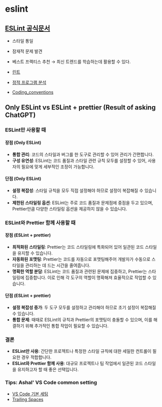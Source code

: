 # eslint

## [**ESLint 공식문서**](https://eslint.org/)

- 스타일 통일
- 잠재적 문제 발견
- 베스트 프랙티스 추천 → 최신 트렌드를 학습하는데 활용할 수 있다.

- [린트](https://ko.wikipedia.org/wiki/린트_(소프트웨어))
- [정적 프로그램 분석](https://ko.wikipedia.org/wiki/정적_프로그램_분석)
- [Coding_conventions](https://en.wikipedia.org/wiki/Coding_conventions)

## Only ESLint vs ESLint + prettier (Result of asking ChatGPT)

### ESLint만 사용할 때

#### 장점 (Only ESLint)

- **통합 관리**: 코드의 스타일과 버그를 한 도구로 관리할 수 있어 관리가 간편합니다.
- **구성 유연성**: ESLint는 코드 품질과 스타일 관련 규칙 모두를 설정할 수 있어, 사용자의 필요에 맞게 세부적인 조정이 가능합니다.

#### 단점 (Only ESLint)

- **설정 복잡성**: 스타일 규칙을 모두 직접 설정해야 하므로 설정이 복잡해질 수 있습니다.
- **제한된 스타일링 옵션**: ESLint는 주로 코드 품질과 문제점에 중점을 두고 있으며, Prettier만큼 다양한 스타일링 옵션을 제공하지 않을 수 있습니다.

### ESLint와 Prettier 함께 사용할 때

#### 장점 (ESLint + prettier)

- **최적화된 스타일링**: Prettier는 코드 스타일링에 특화되어 있어 일관된 코드 스타일을 유지할 수 있습니다.
- **자동화된 포맷팅**: Prettier는 코드를 자동으로 포맷팅해주어 개발자가 수동으로 스타일을 관리하는 데 드는 시간을 줄여줍니다.
- **명확한 역할 분담**: ESLint는 코드 품질과 관련된 문제에 집중하고, Prettier는 스타일링에 집중합니다. 이로 인해 각 도구의 역할이 명확해져 효율적으로 작업할 수 있습니다.

#### 단점 (ESLint + prettier)

- **설정 복잡성 증가**: 두 도구 모두를 설정하고 관리해야 하므로 초기 설정이 복잡해질 수 있습니다.
- **통합 문제**: 때때로 ESLint의 규칙과 Prettier의 포맷팅이 충돌할 수 있으며, 이를 해결하기 위해 추가적인 통합 작업이 필요할 수 있습니다.

### 결론

- **ESLint만 사용**: 간단한 프로젝트나 특정한 스타일 규칙에 대한 세밀한 컨트롤이 필요한 경우 적합합니다.
- **ESLint와 Prettier 함께 사용**: 대규모 프로젝트나 팀 작업에서 일관된 코드 스타일을 유지하고자 할 때 좋은 선택입니다.

### Tips: Ashal' VS Code common setting

- [VS Code 기본 세팅](https://github.com/ahastudio/CodingLife/blob/main/20211008/react/.vscode/settings.json)
- [Trailing Spaces](https://marketplace.visualstudio.com/items?itemName=shardulm94.trailing-spaces)
